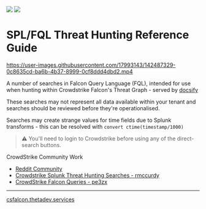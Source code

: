 
![](https://avatars0.githubusercontent.com/u/2897191?s=90&v=4) ![](https://avatars0.githubusercontent.com/u/2446477?s=70&v=4)

<!--
this resource would not have been made possible 
without the help of the crowdstrike community on reddit 
https://www.reddit.com/r/crowdstrike
-->

# SPL/FQL Threat Hunting Reference Guide

https://user-images.githubusercontent.com/17993143/142487329-0c8635cd-ba6b-4b37-8999-0cf8ddd4dbd2.mp4

A number of searches in Falcon Query Language (FQL), intended for use when hunting within Crowdstrike Falcon's Threat Graph - served by [docsify](https://docsify.js.org)

These searches may not represent all data available within your tenant and searches should be reviewed before they're operationalised.

Searches may create strange values for time fields due to Splunk transforms - this can be resolved with `convert ctime(timestamp/1000)`

> :warning: You'll need to login to Crowdstrike before using any of the direct-search buttons.

CrowdStrike Community Work

* [Reddit Community](https://www.reddit.com/r/crowdstrike/)
* [Crowdstrike Splunk Threat Hunting Searches - rmccurdy](https://docs.google.com/spreadsheets/d/1RTcZsRbDsjxwmKpe3FIvSKUjBk5pR2Dlzj71QTnxAK0/edit#gid=0)
* [CrowdStrike Falcon Queries - pe3zx](https://github.com/pe3zx/crowdstrike-falcon-queries)

---

<!-- [template]

## SearchTitle

> SearchNotes

```rb
SPL-FQL-Query
```

<a href="FALCON-URL-HERE">
<img border="0" alt="thetacyber-csfalcon-fqlsearch" src="https://csfalcon.thetadev.services/assets/search.png" height="40"></a>

-->

[csfalcon.thetadev.services](https://csfalcon.thetadev.services)
